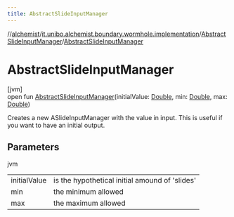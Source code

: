 ```yaml
---
title: AbstractSlideInputManager
---
```

//[alchemist](../../../index.html)/[it.unibo.alchemist.boundary.wormhole.implementation](../index.html)/[AbstractSlideInputManager](index.html)/[AbstractSlideInputManager](-abstract-slide-input-manager.html)



# AbstractSlideInputManager



[jvm]\
open fun [AbstractSlideInputManager](-abstract-slide-input-manager.html)(initialValue: [Double](https://kotlinlang.org/api/latest/jvm/stdlib/kotlin/-double/index.html), min: [Double](https://kotlinlang.org/api/latest/jvm/stdlib/kotlin/-double/index.html), max: [Double](https://kotlinlang.org/api/latest/jvm/stdlib/kotlin/-double/index.html))



Creates a new ASlideInputManager with the value in input.  This is useful if you want to have an initial output.



## Parameters


jvm

| | |
|---|---|
| initialValue | is the hypothetical initial amound of 'slides' |
| min | the minimum allowed |
| max | the maximum allowed |




